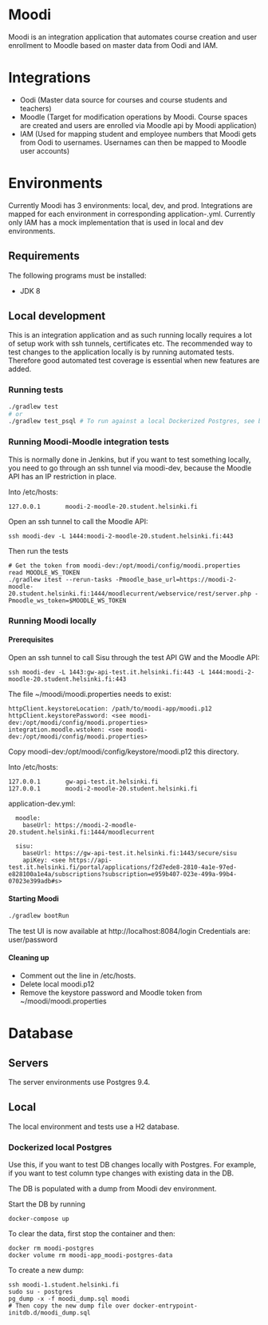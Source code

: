 Moodi
================

Moodi is an integration application that automates course creation and user enrollment to Moodle based on master data from Oodi and IAM.

Integrations
================

- Oodi (Master data source for courses and course students and teachers)
- Moodle (Target for modification operations by Moodi. Course spaces are created and users are enrolled via Moodle api by Moodi application)
- IAM (Used for mapping student and employee numbers that Moodi gets from Oodi to usernames. Usernames can then be mapped to Moodle user accounts)

Environments
================

Currently Moodi has 3 environments: local, dev, and prod. Integrations are mapped for each environment in corresponding application-<env>.yml. 
Currently only IAM has a mock implementation that is used in local and dev environments.

Requirements
---------------

The following programs must be installed:
- JDK 8

Local development
---------------

This is an integration application and as such running locally requires a lot of setup work with ssh tunnels, certificates etc. The 
recommended way to test changes to the application locally is by running automated tests. Therefore good automated test coverage is essential
when new features are added.

### Running tests
```sh
./gradlew test
# or
./gradlew test_psql # To run against a local Dockerized Postgres, see below.
```

### Running Moodi-Moodle integration tests
This is normally done in Jenkins, but if you want to test something locally, you need to go through 
an ssh tunnel via moodi-dev, because the Moodle API has an IP restriction in place.

Into /etc/hosts: 
```
127.0.0.1       moodi-2-moodle-20.student.helsinki.fi 
```

Open an ssh tunnel to call the Moodle API:
```
ssh moodi-dev -L 1444:moodi-2-moodle-20.student.helsinki.fi:443
```

Then run the tests
```
# Get the token from moodi-dev:/opt/moodi/config/moodi.properties
read MOODLE_WS_TOKEN 
./gradlew itest --rerun-tasks -Pmoodle_base_url=https://moodi-2-moodle-20.student.helsinki.fi:1444/moodlecurrent/webservice/rest/server.php -Pmoodle_ws_token=$MOODLE_WS_TOKEN   
```

### Running Moodi locally
#### Prerequisites
Open an ssh tunnel to call Sisu through the test API GW and the Moodle API:
```
ssh moodi-dev -L 1443:gw-api-test.it.helsinki.fi:443 -L 1444:moodi-2-moodle-20.student.helsinki.fi:443
```

The file ~/moodi/moodi.properties needs to exist:
```
httpClient.keystoreLocation: /path/to/moodi-app/moodi.p12
httpClient.keystorePassword: <see moodi-dev:/opt/moodi/config/moodi.properties>
integration.moodle.wstoken: <see moodi-dev:/opt/moodi/config/moodi.properties>
```
Copy moodi-dev:/opt/moodi/config/keystore/moodi.p12 this directory.

Into /etc/hosts: 
```
127.0.0.1       gw-api-test.it.helsinki.fi   
127.0.0.1       moodi-2-moodle-20.student.helsinki.fi 
```

application-dev.yml:
```
  moodle:
    baseUrl: https://moodi-2-moodle-20.student.helsinki.fi:1444/moodlecurrent

  sisu:
    baseUrl: https://gw-api-test.it.helsinki.fi:1443/secure/sisu
    apiKey: <see https://api-test.it.helsinki.fi/portal/applications/f2d7ede8-2810-4a1e-97ed-e828100a1e4a/subscriptions?subscription=e959b407-023e-499a-99b4-07023e399adb#s>
```

#### Starting Moodi
```sh
./gradlew bootRun
```
The test UI is now available at http://localhost:8084/login
Credentials are: user/password

#### Cleaning up
- Comment out the line in /etc/hosts.
- Delete local moodi.p12
- Remove the keystore password and Moodle token from ~/moodi/moodi.properties

# Database

## Servers
The server environments use Postgres 9.4.

## Local
The local environment and tests use a H2 database. 

### Dockerized local Postgres

Use this, if you want to test DB changes locally with Postgres. For example, if you want to test column type changes with existing 
data in the DB.

The DB is populated with a dump from Moodi dev environment.

Start the DB by running 
```
docker-compose up
```

To clear the data, first stop the container and then:
```
docker rm moodi-postgres
docker volume rm moodi-app_moodi-postgres-data 
```
To create a new dump:

```
ssh moodi-1.student.helsinki.fi
sudo su - postgres
pg_dump -x -f moodi_dump.sql moodi
# Then copy the new dump file over docker-entrypoint-initdb.d/moodi_dump.sql
```
